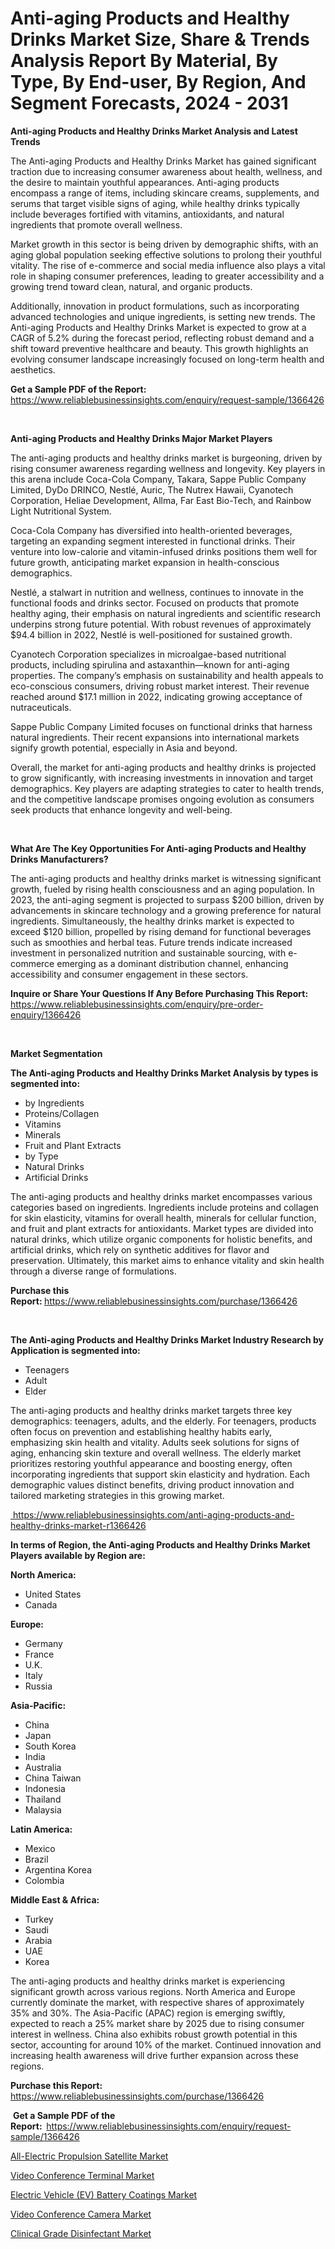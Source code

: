<p><h1>Anti-aging Products and Healthy Drinks Market Size, Share & Trends Analysis Report By Material, By Type, By End-user, By Region, And Segment Forecasts, 2024 - 2031</h1></p><p><strong>Anti-aging Products and Healthy Drinks Market Analysis and Latest Trends</strong></p>
<p><p>The Anti-aging Products and Healthy Drinks Market has gained significant traction due to increasing consumer awareness about health, wellness, and the desire to maintain youthful appearances. Anti-aging products encompass a range of items, including skincare creams, supplements, and serums that target visible signs of aging, while healthy drinks typically include beverages fortified with vitamins, antioxidants, and natural ingredients that promote overall wellness.</p><p>Market growth in this sector is being driven by demographic shifts, with an aging global population seeking effective solutions to prolong their youthful vitality. The rise of e-commerce and social media influence also plays a vital role in shaping consumer preferences, leading to greater accessibility and a growing trend toward clean, natural, and organic products.</p><p>Additionally, innovation in product formulations, such as incorporating advanced technologies and unique ingredients, is setting new trends. The Anti-aging Products and Healthy Drinks Market is expected to grow at a CAGR of 5.2% during the forecast period, reflecting robust demand and a shift toward preventive healthcare and beauty. This growth highlights an evolving consumer landscape increasingly focused on long-term health and aesthetics.</p></p>
<p><strong>Get a Sample PDF of the Report:&nbsp;</strong> <a href="https://www.reliablebusinessinsights.com/enquiry/request-sample/1366426">https://www.reliablebusinessinsights.com/enquiry/request-sample/1366426</a></p>
<p>&nbsp;</p>
<p><strong>Anti-aging Products and Healthy Drinks Major Market Players</strong></p>
<p><p>The anti-aging products and healthy drinks market is burgeoning, driven by rising consumer awareness regarding wellness and longevity. Key players in this arena include Coca-Cola Company, Takara, Sappe Public Company Limited, DyDo DRINCO, Nestlé, Auric, The Nutrex Hawaii, Cyanotech Corporation, Heliae Development, Allma, Far East Bio-Tech, and Rainbow Light Nutritional System.</p><p>Coca-Cola Company has diversified into health-oriented beverages, targeting an expanding segment interested in functional drinks. Their venture into low-calorie and vitamin-infused drinks positions them well for future growth, anticipating market expansion in health-conscious demographics.</p><p>Nestlé, a stalwart in nutrition and wellness, continues to innovate in the functional foods and drinks sector. Focused on products that promote healthy aging, their emphasis on natural ingredients and scientific research underpins strong future potential. With robust revenues of approximately $94.4 billion in 2022, Nestlé is well-positioned for sustained growth.</p><p>Cyanotech Corporation specializes in microalgae-based nutritional products, including spirulina and astaxanthin—known for anti-aging properties. The company’s emphasis on sustainability and health appeals to eco-conscious consumers, driving robust market interest. Their revenue reached around $17.1 million in 2022, indicating growing acceptance of nutraceuticals.</p><p>Sappe Public Company Limited focuses on functional drinks that harness natural ingredients. Their recent expansions into international markets signify growth potential, especially in Asia and beyond. </p><p>Overall, the market for anti-aging products and healthy drinks is projected to grow significantly, with increasing investments in innovation and target demographics. Key players are adapting strategies to cater to health trends, and the competitive landscape promises ongoing evolution as consumers seek products that enhance longevity and well-being.</p></p>
<p>&nbsp;</p>
<p><strong>What Are The Key Opportunities For Anti-aging Products and Healthy Drinks Manufacturers?</strong></p>
<p><p>The anti-aging products and healthy drinks market is witnessing significant growth, fueled by rising health consciousness and an aging population. In 2023, the anti-aging segment is projected to surpass $200 billion, driven by advancements in skincare technology and a growing preference for natural ingredients. Simultaneously, the healthy drinks market is expected to exceed $120 billion, propelled by rising demand for functional beverages such as smoothies and herbal teas. Future trends indicate increased investment in personalized nutrition and sustainable sourcing, with e-commerce emerging as a dominant distribution channel, enhancing accessibility and consumer engagement in these sectors.</p></p>
<p><strong>Inquire or Share Your Questions If Any Before Purchasing This Report:</strong> <a href="https://www.reliablebusinessinsights.com/enquiry/pre-order-enquiry/1366426">https://www.reliablebusinessinsights.com/enquiry/pre-order-enquiry/1366426</a></p>
<p>&nbsp;</p>
<p><strong>Market Segmentation</strong></p>
<p><strong>The Anti-aging Products and Healthy Drinks Market Analysis by types is segmented into:</strong></p>
<p><ul><li>by Ingredients</li><li>Proteins/Collagen</li><li>Vitamins</li><li>Minerals</li><li>Fruit and Plant Extracts</li><li>by Type</li><li>Natural Drinks</li><li>Artificial Drinks</li></ul></p>
<p><p>The anti-aging products and healthy drinks market encompasses various categories based on ingredients. Ingredients include proteins and collagen for skin elasticity, vitamins for overall health, minerals for cellular function, and fruit and plant extracts for antioxidants. Market types are divided into natural drinks, which utilize organic components for holistic benefits, and artificial drinks, which rely on synthetic additives for flavor and preservation. Ultimately, this market aims to enhance vitality and skin health through a diverse range of formulations.</p></p>
<p><strong>Purchase this Report:&nbsp;</strong><a href="https://www.reliablebusinessinsights.com/purchase/1366426">https://www.reliablebusinessinsights.com/purchase/1366426</a></p>
<p>&nbsp;</p>
<p><strong>The Anti-aging Products and Healthy Drinks Market Industry Research by Application is segmented into:</strong></p>
<p><ul><li>Teenagers</li><li>Adult</li><li>Elder</li></ul></p>
<p><p>The anti-aging products and healthy drinks market targets three key demographics: teenagers, adults, and the elderly. For teenagers, products often focus on prevention and establishing healthy habits early, emphasizing skin health and vitality. Adults seek solutions for signs of aging, enhancing skin texture and overall wellness. The elderly market prioritizes restoring youthful appearance and boosting energy, often incorporating ingredients that support skin elasticity and hydration. Each demographic values distinct benefits, driving product innovation and tailored marketing strategies in this growing market.</p></p>
<p><a href="https://www.reliablebusinessinsights.com/anti-aging-products-and-healthy-drinks-market-r1366426">&nbsp;https://www.reliablebusinessinsights.com/anti-aging-products-and-healthy-drinks-market-r1366426</a></p>
<p><strong>In terms of Region, the Anti-aging Products and Healthy Drinks Market Players available by Region are:</strong></p>
<p>
    <p> <strong> North America: </strong>
        <ul>
            <li>United States</li>
            <li>Canada</li>
        </ul>
        </p> 
    <p> <strong> Europe: </strong>
        <ul>
            <li>Germany</li>
            <li>France</li>
            <li>U.K.</li>
            <li>Italy</li>
            <li>Russia</li>
        </ul>
        </p> 
    <p> <strong> Asia-Pacific: </strong>
        <ul>
            <li>China</li>
            <li>Japan</li>
            <li>South Korea</li>
            <li>India</li>
            <li>Australia</li>
            <li>China Taiwan</li>
            <li>Indonesia</li>
            <li>Thailand</li>
            <li>Malaysia</li>
        </ul>
        </p> 
    <p> <strong> Latin America: </strong>
        <ul>
            <li>Mexico</li>
            <li>Brazil</li>
            <li>Argentina Korea</li>
            <li>Colombia</li>
        </ul>
        </p> 
    <p> <strong> Middle East & Africa: </strong>
        <ul>
            <li>Turkey</li>
            <li>Saudi</li>
            <li>Arabia</li>
            <li>UAE</li>
            <li>Korea</li>
        </ul>
    </p>
    </p>
<p><p>The anti-aging products and healthy drinks market is experiencing significant growth across various regions. North America and Europe currently dominate the market, with respective shares of approximately 35% and 30%. The Asia-Pacific (APAC) region is emerging swiftly, expected to reach a 25% market share by 2025 due to rising consumer interest in wellness. China also exhibits robust growth potential in this sector, accounting for around 10% of the market. Continued innovation and increasing health awareness will drive further expansion across these regions.</p></p>
<p><strong>Purchase this Report: </strong><a href="https://www.reliablebusinessinsights.com/purchase/1366426">https://www.reliablebusinessinsights.com/purchase/1366426</a></p>
<p>&nbsp;<strong>Get a Sample PDF of the Report:&nbsp;&nbsp;</strong><a href="https://www.reliablebusinessinsights.com/enquiry/request-sample/1366426">https://www.reliablebusinessinsights.com/enquiry/request-sample/1366426</a></p>
<p><strong></strong></p>
<p><p><a href="https://github.com/WashimHussain441/Market-Research-Report-List-1/blob/main/all-electric-propulsion-satellite-market.md">All-Electric Propulsion Satellite Market</a></p><p><a href="https://www.linkedin.com/pulse/video-conference-terminal-market-overview-global-trends-future-prgxe?trackingId=iNcfB4cER0OioV%2F63B0Leg%3D%3D">Video Conference Terminal Market</a></p><p><a href="https://issuu.com/reportprime-2/docs/electric-vehicle-ev-battery-coating_0a50a52f2accc7">Electric Vehicle (EV) Battery Coatings Market</a></p><p><a href="https://www.linkedin.com/pulse/what-innovations-shaping-video-conference-camera-market-application-is0ee?trackingId=3FoB%2B6HPQcGtYURhtbpKhA%3D%3D">Video Conference Camera Market</a></p><p><a href="https://github.com/SanjidaMahmud54/Market-Research-Report-List-1/blob/main/clinical-grade-disinfectant-market.md">Clinical Grade Disinfectant Market</a></p></p>